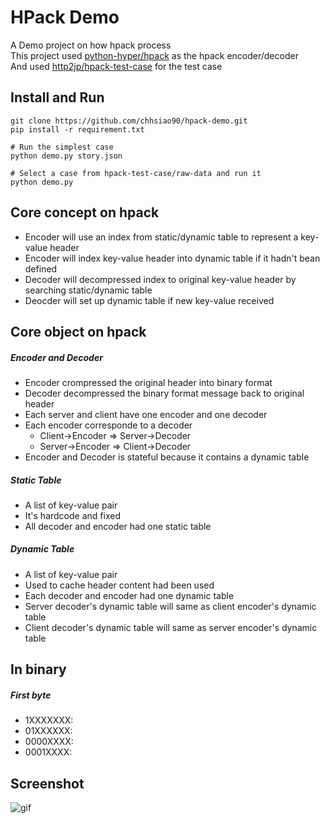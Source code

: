 # HPack Demo
A Demo project on how hpack process  
This project used [python-hyper/hpack](https://github.com/python-hyper/hpack) as the hpack encoder/decoder  
And used [http2jp/hpack-test-case](https://github.com/http2jp/hpack-test-case) for the test case  


## Install and Run
```shell
git clone https://github.com/chhsiao90/hpack-demo.git
pip install -r requirement.txt

# Run the simplest case
python demo.py story.json

# Select a case from hpack-test-case/raw-data and run it
python demo.py
```

## Core concept on hpack
- Encoder will use an index from static/dynamic table to represent a key-value header
- Encoder will index key-value header into dynamic table if it hadn't bean defined
- Decoder will decompressed index to original key-value header by searching static/dynamic table
- Deocder will set up dynamic table if new key-value received

## Core object on hpack
##### Encoder and Decoder
- Encoder crompressed the original header into binary format
- Decoder decompressed the binary format message back to original header
- Each server and client have one encoder and one decoder
- Each encoder corresponde to a decoder
    - Client->Encoder => Server->Decoder
    - Server->Encoder => Client->Decoder
- Encoder and Decoder is stateful because it contains a dynamic table

##### Static Table
- A list of key-value pair
- It's hardcode and fixed
- All decoder and encoder had one static table

##### Dynamic Table
- A list of key-value pair
- Used to cache header content had been used
- Each decoder and encoder had one dynamic table
- Server decoder's dynamic table will same as client encoder's dynamic table
- Client decoder's dynamic table will same as server encoder's dynamic table

## In binary
##### First byte
- 1XXXXXXX: 
- 01XXXXXX:
- 0000XXXX:
- 0001XXXX:

## Screenshot
![gif](http://i.imgur.com/2LcmrO2.gif)
